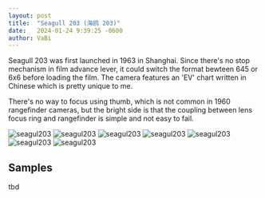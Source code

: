 ```yaml
---
layout: post
title:  "Seagull 203 (海鸥 203)"
date:   2024-01-24 9:39:25 -0600
author: VaBi
---
```


Seagull 203 was first launched in 1963 in Shanghai. Since there's no stop mechanism in film advance lever, it could switch the format bewteen 645 or 6x6 before loading the film. The camera features an 'EV' chart written in Chinese which is pretty unique to me. 

There's no way to focus using thumb, which is not common in 1960 rangefinder cameras, but the bright side is that the coupling between lens focus ring and rangefinder is simple and not easy to fail. 

![seagul203](/imgs/seagull/DSC_4013.jpg)
![seagul203](/imgs/seagull/DSC_4026.jpg)
![seagul203](/imgs/seagull/DSC_4028.jpg)
![seagul203](/imgs/seagull/DSC_4033.jpg)
![seagul203](/imgs/seagull/DSC_4034.jpg)
![seagul203](/imgs/seagull/DSC_4037.jpg)
![seagul203](/imgs/seagull/DSC_4078.jpg)
## Samples

tbd
